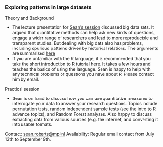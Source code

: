 ### Exploring patterns in large datasets

Theory and Background
- The lecture presentation for [Sean's session](https://github.com/shh-dlce/qmss-2016/blob/master/talkSlides/QMSS_Roberts.pdf) discussed big data sets.  It argued that quantitative methods can help ask new kinds of questions, engage a wider range of researchers and lead to more reproducible and transparent studies. But dealing with big data also has problems, including spurious patterns driven by historical relations.  The arguments are summarised [here](http://www.annualreviews.org/doi/abs/10.1146/annurev-linguist-030514-124819)  
- If you are unfamiliar with the R language, it is recommended that you take the short introduction to R tutorial here.  It takes a few hours and teaches the basics of using the language. Sean is happy to help with any technical problems or questions you have about R.  Please contact him by email.

Practical session
- Sean is on hand to discuss how you can use quantitative measures to interrogate your data to answer your research questions.  Topics include permutation tests, random independent sample tests (see the intro to R advance topics), and Random Forest analyses.  Also happy to discuss extracting data from various sources (e.g. the internet) and converting it into usable formats.

Contact: sean.roberts@mpi.nl
Availability: Regular email contact from July 13th to September 9th.
